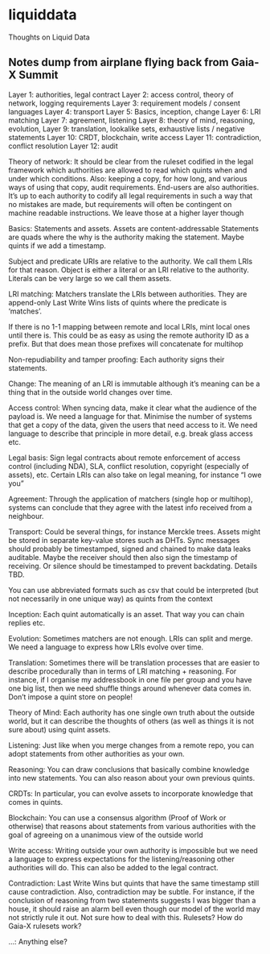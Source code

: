 # liquiddata
Thoughts on Liquid Data

## Notes dump from airplane flying back from Gaia-X Summit

Layer 1: authorities, legal contract
Layer 2: access control, theory of network, logging requirements 
Layer 3: requirement models / consent languages 
Layer 4: transport
Layer 5: Basics, inception, change
Layer 6: LRI matching 
Layer 7: agreement, listening
Layer 8: theory of mind, reasoning, evolution, 
Layer 9: translation, lookalike sets, exhaustive lists / negative statements 
Layer 10: CRDT, blockchain, write access 
Layer 11: contradiction, conflict resolution 
Layer 12: audit

Theory of network:
It should be clear from the ruleset codified in the legal framework which authorities are allowed to read which quints when and under which conditions.
Also: keeping a copy, for how long, and various ways of using that copy, audit requirements.
End-users are also authorities. It’s up to each authority to codify all legal requirements in such a way that no mistakes are made, but requirements will often be contingent on machine readable instructions. We leave those at a higher layer though 


Basics:
Statements and assets.
Assets are content-addressable
Statements are quads where the why is the authority making the statement.
Maybe quints if we add a timestamp.

Subject and predicate URIs are relative to the authority. We call them LRIs for that reason.
Object is either a literal or an LRI relative to the authority.
Literals can be very large so we call them assets.

LRI matching:
Matchers translate the LRIs between authorities. They are append-only Last Write Wins lists of quints where the predicate is ‘matches’.

If there is no 1-1 mapping between remote and local LRIs, mint local ones until there is. This could be as easy as using the remote authority ID as a prefix. But that does mean those prefixes will concatenate for multihop 

Non-repudiability and tamper proofing:
Each authority signs their statements.

Change:
The meaning of an LRI is immutable although it’s meaning can be a thing that in the outside world changes over time.

Access control:
When syncing data, make it clear what the audience of the payload is. We need a language for that.
Minimise the number of systems that get a copy of the data, given the users that need access to it. We need language to describe that principle in more detail, e.g. break glass access etc.

Legal basis:
Sign legal contracts about remote enforcement of access control (including NDA), SLA, conflict resolution, copyright (especially of assets), etc.
Certain LRIs can also take on legal meaning, for instance “I owe you”

Agreement:
Through the application of matchers (single hop or multihop), systems can conclude that they agree with the latest info received from a neighbour.

Transport:
Could be several things, for instance Merckle trees. Assets might be stored in separate key-value stores such as DHTs. Sync messages should probably be timestamped, signed and chained to make data leaks auditable. Maybe the receiver should then also sign the timestamp of receiving. Or silence should be timestamped to prevent backdating. Details TBD.

You can use abbreviated formats such as csv that could be interpreted (but not necessarily in one unique way) as quints from the context

Inception:
Each quint automatically is an asset. That way you can chain replies etc.

Evolution:
Sometimes matchers are not enough.
LRIs can split and merge. We need a language to express how LRIs evolve over time.

Translation:
Sometimes there will be translation processes that are easier to describe procedurally than in terms of LRI matching + reasoning. For instance, if I organise my addressbook in one file per group and you have one big list, then we need shuffle things around whenever data comes in. Don’t impose a quint store on people! 

Theory of Mind:
Each authority has one single own truth about the outside world, but it can describe the thoughts of others (as well as things it is not sure about) using quint assets.

Listening:
Just like when you merge changes from a remote repo, you can adopt statements from other authorities as your own.

Reasoning:
You can draw conclusions that basically combine knowledge into new statements.
You can also reason about your own previous quints.

CRDTs:
In particular, you can evolve assets to incorporate knowledge that comes in quints.

Blockchain:
You can use a consensus algorithm (Proof of Work or otherwise) that reasons about statements from various authorities with the goal of agreeing on a unanimous view of the outside world 

Write access:
Writing outside your own authority is impossible but we need a language to express expectations for the listening/reasoning other authorities will do. This can also be added to the legal contract.

Contradiction:
Last Write Wins but quints that have the same timestamp still cause contradiction. Also, contradiction may be subtle. For instance, if the conclusion of reasoning from two statements suggests I was bigger than a house, it should raise an alarm bell even though our model of the world may not strictly rule it out. Not sure how to deal with this. Rulesets? How do Gaia-X rulesets work?

…:
Anything else?
